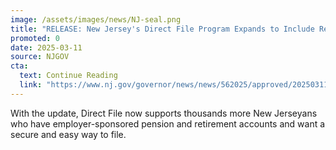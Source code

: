 ```yaml
---
image: /assets/images/news/NJ-seal.png
title: "RELEASE: New Jersey's Direct File Program Expands to Include Retirement Income Filers"
promoted: 0
date: 2025-03-11
source: NJGOV
cta:
  text: Continue Reading
  link: "https://www.nj.gov/governor/news/news/562025/approved/20250311a.shtml"
---
```

With the update, Direct File now supports thousands more New Jerseyans who have employer-sponsored pension and retirement accounts and want a secure and easy way to file.
